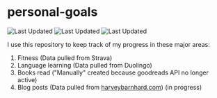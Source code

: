 # personal-goals
![Last Updated](https://img.shields.io/date/1617498506?color=FC4C02&label=Fitness%20Updated&logo=strava)
![Last Updated](https://img.shields.io/date/1617498506?color=7ac70c&label=Language%20Updated&logo=duolingo)
![Last Updated](https://img.shields.io/date/1617498506?color=e9e5cd&label=Books%20Updated&logo=goodreads)

I use this repository to keep track of my progress in these major areas:

1. Fitness (Data pulled from Strava)
2. Language learning (Data pulled from Duolingo)
3. Books read ("Manually" created because goodreads API no longer active)
4. Blog posts (Data pulled from [harveybarnhard.com](https://harveybarnhard.com)) (in progress)
